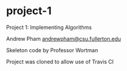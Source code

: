 # project-1
Project 1: Implementing Algorithms

Andrew Pham andrewpham@csu.fullerton.edu

Skeleton code by Professor Wortman

Project was cloned to allow use of Travis CI
